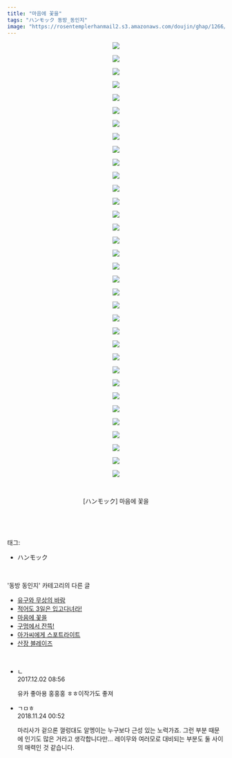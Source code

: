 ```yaml
---
title: "마음에 꽃을"
tags: "ハンモック 동방_동인지"
image: "https://rosentemplerhanmail2.s3.amazonaws.com/doujin/ghap/1266/001.jpg"
---
```

<div class="article">
<p style="text-align: center; clear: none; float: none;"><img src="{{ site.imgserver12 }}/ghap/1266/001.jpg"/></p>
<p style="text-align: center; clear: none; float: none;"><img src="{{ site.imgserver12 }}/ghap/1266/002.jpg"/></p>
<p style="text-align: center; clear: none; float: none;"><img src="{{ site.imgserver12 }}/ghap/1266/003.jpg"/></p>
<p style="text-align: center; clear: none; float: none;"><img src="{{ site.imgserver12 }}/ghap/1266/004.jpg"/></p>
<p style="text-align: center; clear: none; float: none;"><img src="{{ site.imgserver12 }}/ghap/1266/005.jpg"/></p>
<p style="text-align: center; clear: none; float: none;"><img src="{{ site.imgserver12 }}/ghap/1266/006.jpg"/></p>
<p style="text-align: center; clear: none; float: none;"><img src="{{ site.imgserver12 }}/ghap/1266/007.jpg"/></p>
<p style="text-align: center; clear: none; float: none;"><img src="{{ site.imgserver12 }}/ghap/1266/008.jpg"/></p>
<p style="text-align: center; clear: none; float: none;"><img src="{{ site.imgserver12 }}/ghap/1266/009.jpg"/></p>
<p style="text-align: center; clear: none; float: none;"><img src="{{ site.imgserver12 }}/ghap/1266/010.jpg"/></p>
<p style="text-align: center; clear: none; float: none;"><img src="{{ site.imgserver12 }}/ghap/1266/011.jpg"/></p>
<p style="text-align: center; clear: none; float: none;"><img src="{{ site.imgserver12 }}/ghap/1266/012.jpg"/></p>
<p style="text-align: center; clear: none; float: none;"><img src="{{ site.imgserver12 }}/ghap/1266/013.jpg"/></p>
<p style="text-align: center; clear: none; float: none;"><img src="{{ site.imgserver12 }}/ghap/1266/014.jpg"/></p>
<p style="text-align: center; clear: none; float: none;"><img src="{{ site.imgserver12 }}/ghap/1266/015.jpg"/></p>
<p style="text-align: center; clear: none; float: none;"><img src="{{ site.imgserver12 }}/ghap/1266/016.jpg"/></p>
<p style="text-align: center; clear: none; float: none;"><img src="{{ site.imgserver12 }}/ghap/1266/017.jpg"/></p>
<p style="text-align: center; clear: none; float: none;"><img src="{{ site.imgserver12 }}/ghap/1266/018.jpg"/></p>
<p style="text-align: center; clear: none; float: none;"><img src="{{ site.imgserver12 }}/ghap/1266/019.jpg"/></p>
<p style="text-align: center; clear: none; float: none;"><img src="{{ site.imgserver12 }}/ghap/1266/020.jpg"/></p>
<p style="text-align: center; clear: none; float: none;"><img src="{{ site.imgserver12 }}/ghap/1266/021.jpg"/></p>
<p style="text-align: center; clear: none; float: none;"><img src="{{ site.imgserver12 }}/ghap/1266/022.jpg"/></p>
<p style="text-align: center; clear: none; float: none;"><img src="{{ site.imgserver12 }}/ghap/1266/023.jpg"/></p>
<p style="text-align: center; clear: none; float: none;"><img src="{{ site.imgserver12 }}/ghap/1266/024.jpg"/></p>
<p style="text-align: center; clear: none; float: none;"><img src="{{ site.imgserver12 }}/ghap/1266/025.jpg"/></p>
<p style="text-align: center; clear: none; float: none;"><img src="{{ site.imgserver12 }}/ghap/1266/026.jpg"/></p>
<p style="text-align: center; clear: none; float: none;"><img src="{{ site.imgserver12 }}/ghap/1266/027.jpg"/></p>
<p style="text-align: center; clear: none; float: none;"><img src="{{ site.imgserver12 }}/ghap/1266/028.jpg"/></p>
<p style="text-align: center; clear: none; float: none;"><img src="{{ site.imgserver12 }}/ghap/1266/029.jpg"/></p>
<p style="text-align: center; clear: none; float: none;"><img src="{{ site.imgserver12 }}/ghap/1266/030.jpg"/></p>
<p style="text-align: center; clear: none; float: none;"><img src="{{ site.imgserver12 }}/ghap/1266/031.jpg"/></p>
<p style="text-align: center; clear: none; float: none;"><img src="{{ site.imgserver12 }}/ghap/1266/032.jpg"/></p>
<p style="text-align: center; clear: none; float: none;"><img src="{{ site.imgserver12 }}/ghap/1266/033.jpg"/></p>
<p style="text-align: center; clear: none; float: none;"><img src="{{ site.imgserver12 }}/ghap/1266/034.jpg"/></p>
<p style="text-align: center; clear: none; float: none;"><br/></p>
<p style="text-align: center; clear: none; float: none;">[ハンモック] 마음에 꽃을</p>
<p><br/></p>
</div><br/>
<div class="tagTrail">
<p>태그: </p>
<ul>
<li>ハンモック</li>
</ul>
</div><br/>
<div class="another">
<p>'동방 동인지' 카테고리의 다른 글</p>
<ul>
<li><a href="/ghap_1268">유구와 무상의 바람</a></li>
<li><a href="/ghap_1267">적어도 3일은 입고다녀라!</a></li>
<li><a href="/ghap_1266">마음에 꽃을</a></li>
<li><a href="/ghap_1265">구멍에서 잔뜩!</a></li>
<li><a href="/ghap_1264">아가씨에게 스포트라이트</a></li>
<li><a href="/ghap_1263">산장 블레이즈</a></li>
</ul>
</div><br/>
<div class="cb_module cb_fluid">
<div class="cb_wrt cb_profile">
<div class="comment">
<ul>
<li class="cb_thumb_off" id="comment15142773">
<div class="cb_comment_area">
<div class="cb_info_area">
<div class="cb_section">
<span class="cb_nick_name">ㄴ</span>
</div>
<div class="cb_section">
<span class="cb_date">2017.12.02 08:56 </span>
</div>
</div>
<div class="cb_dsc_comment">
<p class="cb_dsc">
											유카 좋아용 홍홍홍 ㅎㅎ이작가도 좋져
										</p>
</div>
</div></li>
<li class="cb_thumb_off" id="comment15377647">
<div class="cb_comment_area">
<div class="cb_info_area">
<div class="cb_section">
<span class="cb_nick_name">ㄱㅁㅎ</span>
</div>
<div class="cb_section">
<span class="cb_date">2018.11.24 00:52 </span>
</div>
</div>
<div class="cb_dsc_comment">
<p class="cb_dsc">
											마리사가 겉으론 껄렁대도 알멩이는 누구보다 근성 있는 노력가죠. 그런 부분 때문에 인기도 많은 거라고 생각합니다만... 레이무와 여러모로 대비되는 부분도 둘 사이의 매력인 것 같습니다.
										</p>
</div>
</div></li>
</ul>
</div>
</div><!-- commentList close -->
</div><br/>
